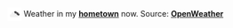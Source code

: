<img src="assets/weather.png" alt="overcast clouds" width="25" height="25" style="vertical-align:middle;position:relative;top:-1pt;"/> Weather in my [**hometown**](https://en.wikipedia.org/wiki/Shantou) now. Source: [**OpenWeather**](https://openweathermap.org/)
